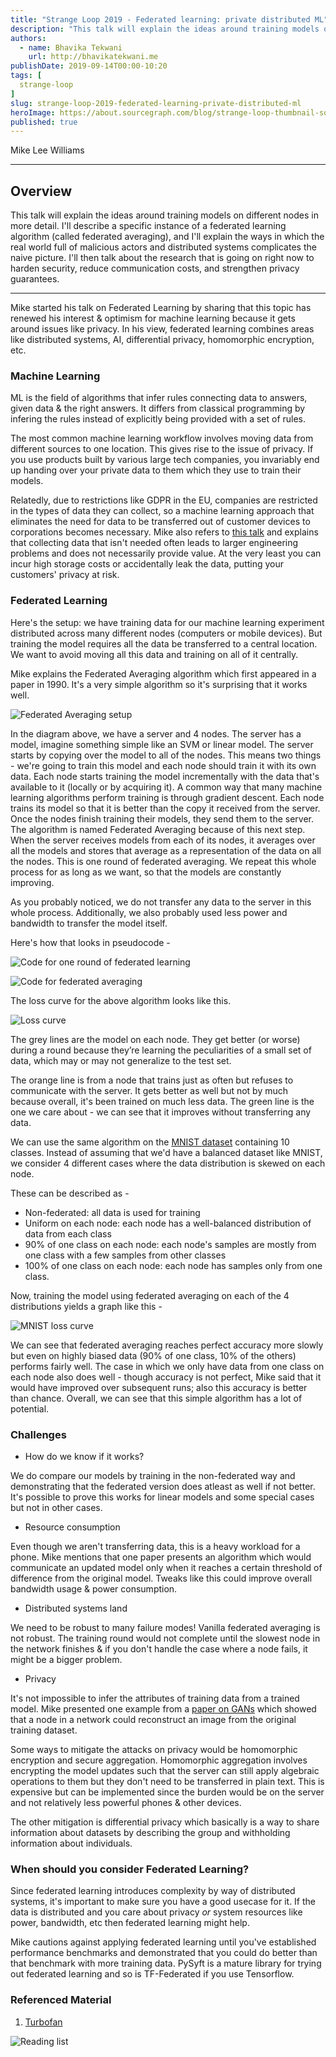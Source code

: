 ```yaml
---
title: "Strange Loop 2019 - Federated learning: private distributed ML"
description: "This talk will explain the ideas around training models on different nodes. I'll describe a specific instance of a federated learning algorithm (called federated averaging), and I'll explain the ways in which the real world full of malicious actors and distributed systems complicates the naive picture. I'll then talk about the research that is going on right now to harden security, reduce communication costs, and strengthen privacy guarantees."
authors:
  - name: Bhavika Tekwani
    url: http://bhavikatekwani.me
publishDate: 2019-09-14T00:00-10:20
tags: [
  strange-loop
]
slug: strange-loop-2019-federated-learning-private-distributed-ml
heroImage: https://about.sourcegraph.com/blog/strange-loop-thumbnail-square-v2.jpg
published: true
---
```


<div className="container p-0 liveblog-presenters d-flex w-100 text-center">
  <div className="row m-0 w-100">
      <p className=" mr-12 m-0 w-100">
        <span className="liveblog-presenters__name">Mike Lee Williams</span>
        <a href="https://twitter.com/mikepqr" target="_blank" title="Twitter"><i className="fa fa-twitter pr-2"></i></a>
        <a href="https://github.com/williamsmj" target="_blank" title="GitHub"><i className="fa fa-github pr-2"></i></a>
        <a href="https://mike.place" target="_blank" title="Speaker's site"><i className="fa fa-globe pr-2"></i></a>
      </p>
  </div>
</div>

---

## Overview

This talk will explain the ideas around training models on different nodes in more detail. I'll describe a specific instance of a federated learning algorithm (called federated averaging), and I'll explain the ways in which the real world full of malicious actors and distributed systems complicates the naive picture. I'll then talk about the research that is going on right now to harden security, reduce communication costs, and strengthen privacy guarantees.

---


Mike started his talk on Federated Learning by sharing that this topic has renewed his interest & optimism for machine learning because it gets around
issues like privacy. In his view, federated learning combines areas like distributed systems, AI, differential privacy, homomorphic encryption, etc.


### Machine Learning

ML is the field of algorithms that infer rules connecting data to answers, given data & the right answers. It differs from classical programming by infering the rules instead of explicitly being provided with a set of rules.

The most common machine learning workflow involves moving data from different sources to one location. This gives rise to the issue of privacy. If you use products built by various large tech companies, you invariably end up handing over your private data to them which they use to train their models.

Relatedly, due to restrictions like GDPR in the EU, companies are restricted in the types of data they can collect, so a machine learning approach that eliminates the need for data to be transferred out of customer devices to corporations becomes necessary. Mike also refers to [this talk](https://www.youtube.com/watch?v=GAXLHM-1Psk) and explains that collecting data that isn't needed often leads to larger engineering problems and does not necessarily provide value. At the very least you can incur high storage costs or accidentally leak the data, putting your customers' privacy at risk.

### Federated Learning

Here's the setup: we have training data for our machine learning experiment distributed across many different nodes (computers or mobile devices). But training the model requires all the data be transferred to a central location. We want to avoid moving all this data and training on all of it centrally.

Mike explains the Federated Averaging algorithm which first appeared in a paper in 1990. It's a very simple algorithm so it's surprising that it works well.

![Federated Averaging setup](/blog/strange-loop-2019/fed-learning-2.jpeg)

In the diagram above, we have a server and 4 nodes.
The server has a model, imagine something simple like an SVM or linear model.
The server starts by copying over the model to all of the nodes. This means two things - we're going to train this model and each node should train it with its own data.
Each node starts training the model incrementally with the data that's available to it (locally or by acquiring it).
A common way that many machine learning algorithms perform training is through gradient descent. Each node trains its model so that it is better than the copy it received from the server.
Once the nodes finish training their models, they send them to the server.
The algorithm is named Federated Averaging because of this next step. When the server receives models from each of its nodes, it averages over
all the models and stores that average as a representation of the data on all the nodes.
This is one round of federated averaging. We repeat this whole process for as long as we want, so that the models are constantly improving.

As you probably noticed, we do not transfer any data to the server in this whole process. Additionally, we also probably used less power and bandwidth to transfer the model itself.

Here's how that looks in pseudocode -

![Code for one round of federated learning](/blog/strange-loop-2019/fed-learning-3.jpeg)

![Code for federated averaging](/blog/strange-loop-2019/fed-learning-4.jpeg)

The loss curve for the above algorithm looks like this.

![Loss curve](/blog/strange-loop-2019/fed-learning-5.jpeg)

The grey lines are the model on each node. They get better (or worse) during a round because they’re learning the peculiarities of a small set of data, which may or may not generalize to the test set.

The orange line is from a node that trains just as often but refuses to communicate with the server. It gets better as well but not by much because overall, it's been trained on much less data. The green line is the one we care about - we can see that it improves without transferring any data.

We can use the same algorithm on the [MNIST dataset](http://yann.lecun.com/exdb/mnist/) containing 10 classes.
Instead of assuming that we'd have a balanced dataset like MNIST, we consider 4 different cases where the data distribution is skewed on each node.

These can be described as -
- Non-federated: all data is used for training
- Uniform on each node: each node has a well-balanced distribution of data from each class
- 90% of one class on each node: each node's samples are mostly from one class with a few samples from other classes
- 100% of one class on each node: each node has samples only from one class.

Now, training the model using federated averaging on each of the 4 distributions yields a graph like this -

![MNIST loss curve](/blog/strange-loop-2019/fed-learning-6.jpeg)

We can see that federated averaging reaches perfect accuracy more slowly but even on highly biased data (90% of one class, 10% of the others) performs fairly well. The case in which we only have data from one class on each node also does well - though accuracy is not perfect, Mike said that it would have improved over subsequent runs; also this accuracy is better than chance. Overall, we can see that this simple algorithm has a lot of potential.


### Challenges

- How do we know if it works?

We do compare our models by training in the non-federated way and demonstrating that the federated version does atleast as well if not better.
It's possible to prove this works for linear models and some special cases but not in other cases.

- Resource consumption

Even though we aren't transferring data, this is a heavy workload for a phone. Mike mentions that one paper presents an algorithm which would communicate an updated model only when it reaches a certain threshold of difference from the original model. Tweaks like this could improve overall
bandwidth usage & power consumption.

- Distributed systems land

We need to be robust to many failure modes! Vanilla federated averaging is not robust. The training round would not complete until the slowest node in the network finishes & if you don't handle the case where a node fails, it might be a bigger problem.

- Privacy

It's not impossible to infer the attributes of training data from a trained model. Mike presented one example from a [paper on GANs](https://arxiv.org/abs/1702.07464) which showed that a node in a network could reconstruct an image from the original training dataset.

Some ways to mitigate the attacks on privacy would be homomorphic encryption and secure aggregation. Homomorphic aggregation involves encrypting the model updates such that the server can still apply algebraic operations to them but they don't need to be transferred in plain text. This is expensive but can be implemented since the burden would be on the server and not relatively less powerful phones & other devices.

The other mitigation is differential privacy which basically is a way to share information about datasets by describing the group and withholding information about individuals.

### When should you consider Federated Learning?

Since federated learning introduces complexity by way of distributed systems, it's important to make sure you have a good usecase for it.
If the data is distributed and you care about privacy *or* system resources like power, bandwidth, etc then federated learning might help.

Mike cautions against applying federated learning until you've established performance benchmarks and demonstrated that you could do better than that benchmark with more training data. PySyft is a mature library for trying out federated learning and so is TF-Federated if you use Tensorflow.

### Referenced Material

1. [Turbofan](https://turbofan.fastforwardlabs.com)

![Reading list](/blog/strange-loop-2019/fed-learning-7.jpeg)
